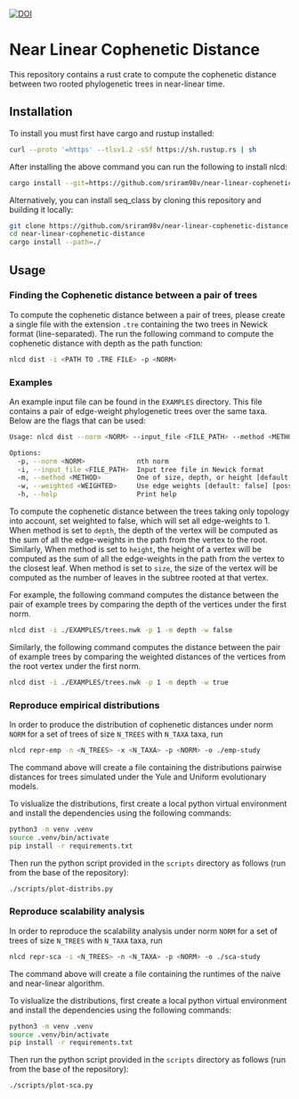 [![DOI](https://zenodo.org/badge/816474443.svg)](https://zenodo.org/doi/10.5281/zenodo.13386029)

# Near Linear Cophenetic Distance
This repository contains a rust crate to compute the cophenetic distance between two rooted phylogenetic trees in near-linear time.

## Installation

To install you must first have cargo and rustup installed:
```bash
curl --proto '=https' --tlsv1.2 -sSf https://sh.rustup.rs | sh
```

After installing the above command you can run the following to install nlcd:
```bash
cargo install --git=https://github.com/sriram98v/near-linear-cophenetic-distance
```

Alternatively, you can install seq_class by cloning this repository and building it locally:
```bash
git clone https://github.com/sriram98v/near-linear-cophenetic-distance
cd near-linear-cophenetic-distance
cargo install --path=./
```

## Usage
### Finding the Cophenetic distance between a pair of trees
To compute the cophenetic distance between a pair of trees, please create a single file with the extension ```.tre``` containing the two trees in Newick format (line-separated). The run the following command to compute the cophenetic distance with depth as the path function:
```bash
nlcd dist -i <PATH TO .TRE FILE> -p <NORM>
```

### Examples
An example input file can be found in the ```EXAMPLES``` directory. This file contains a pair of edge-weight phylogenetic trees over the same taxa. Below are the flags that can be used:

```bash
Usage: nlcd dist --norm <NORM> --input_file <FILE_PATH> --method <METHOD> --weighted <WEIGHTED>

Options:
  -p, --norm <NORM>             nth norm
  -i, --input_file <FILE_PATH>  Input tree file in Newick format
  -m, --method <METHOD>         One of size, depth, or height [default: depth]
  -w, --weighted <WEIGHTED>     Use edge weights [default: false] [possible values: true, false]
  -h, --help                    Print help
```
To compute the cophenetic distance between the trees taking only topology into account, set weighted to false, which will set all edge-weights to 1. When method is set to ```depth```, the depth of the vertex will be computed as the sum of all the edge-weights in the path from the vertex to the root. Similarly, When method is set to ```height```, the height of a vertex will be computed as the sum of all the edge-weights in the path from the vertex to the closest leaf. When method is set to ```size```, the size of the vertex will be computed as the number of leaves in the subtree rooted at that vertex.

For example, the following command computes the distance between the pair of example trees by comparing the depth of the vertices under the first norm.
```bash
nlcd dist -i ./EXAMPLES/trees.nwk -p 1 -m depth -w false
```

Similarly, the following command computes the distance between the pair of example trees by comparing the weighted distances of the vertices from the root vertex under the first norm.
```bash
nlcd dist -i ./EXAMPLES/trees.nwk -p 1 -m depth -w true
```

### Reproduce empirical distributions
In order to produce the distribution of cophenetic distances under norm ```NORM``` for a set of trees of size ```N_TREES``` with ```N_TAXA``` taxa, run

```bash
nlcd repr-emp -n <N_TREES> -x <N_TAXA> -p <NORM> -o ./emp-study
```

The command above will create a file containing the distributions pairwise distances for trees simulated under the Yule and Uniform evolutionary models. 

To vislualize the distributions, first create a local python virtual environment and install the dependencies using the following commands:
```bash
python3 -m venv .venv
source .venv/bin/activate
pip install -r requirements.txt
```

Then run the python script provided in the ```scripts``` directory as follows (run from the base of the repository):
```bash
./scripts/plot-distribs.py
```


### Reproduce scalability analysis
In order to reproduce the scalability analysis under norm ```NORM``` for a set of trees of size ```N_TREES``` with ```N_TAXA``` taxa, run

```bash
nlcd repr-sca -i <N_TREES> -n <N_TAXA> -p <NORM> -o ./sca-study
```

The command above will create a file containing the runtimes of the naive and near-linear algorithm. 

To vislualize the distributions, first create a local python virtual environment and install the dependencies using the following commands:
```bash
python3 -m venv .venv
source .venv/bin/activate
pip install -r requirements.txt
```

Then run the python script provided in the ```scripts``` directory as follows (run from the base of the repository):
```bash
./scripts/plot-sca.py
```
